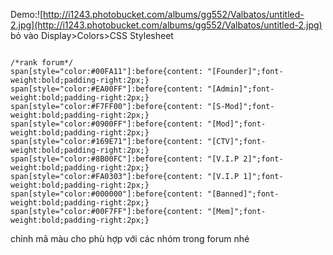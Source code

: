 Demo:![http://i1243.photobucket.com/albums/gg552/Valbatos/untitled-2.jpg](http://i1243.photobucket.com/albums/gg552/Valbatos/untitled-2.jpg)
bỏ vào Display>Colors>CSS Stylesheet

```

/*rank forum*/
span[style="color:#00FA11"]:before{content: "[Founder]";font-weight:bold;padding-right:2px;}
span[style="color:#EA00FF"]:before{content: "[Admin]";font-weight:bold;padding-right:2px;}
span[style="color:#F7FF00"]:before{content: "[S-Mod]";font-weight:bold;padding-right:2px;}
span[style="color:#0900FF"]:before{content: "[Mod]";font-weight:bold;padding-right:2px;}
span[style="color:#169E71"]:before{content: "[CTV]";font-weight:bold;padding-right:2px;}
span[style="color:#8B00FC"]:before{content: "[V.I.P 2]";font-weight:bold;padding-right:2px;}
span[style="color:#FA0303"]:before{content: "[V.I.P 1]";font-weight:bold;padding-right:2px;}
span[style="color:#000000"]:before{content: "[Banned]";font-weight:bold;padding-right:2px;}
span[style="color:#00F7FF"]:before{content: "[Mem]";font-weight:bold;padding-right:2px;}

```

chỉnh mã màu cho phù hợp với các nhóm trong forum nhé